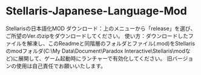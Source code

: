 # Stellaris-Japanese-Language-Mod
Stellarisの日本語化MOD
ダウンロード：上のメニューから「release」を選び、ご所望のVer.のzipをダウンロードしてください。
使い方：ダウンロードしたファイルを解凍し、このReadmeと同階層のフォルダとファイル(.mod)をStellarisのmodフォルダ(C:\My Data\Document\Paradox Interactive\Stellaris\modなど)に展開して、ゲーム起動時にランチャーで有効化してください。
旧バージョンの使用は自己責任でお願いいたします。
